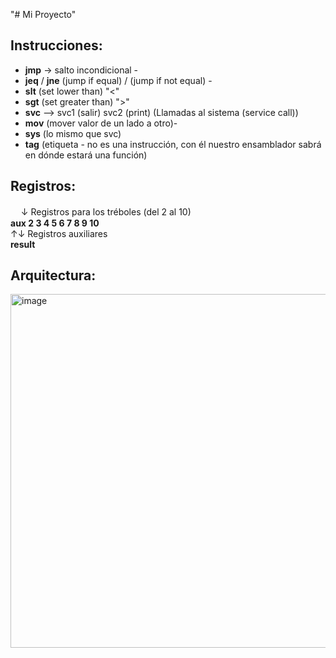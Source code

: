 "# Mi Proyecto" 
## Instrucciones:

* **jmp** → salto incondicional -
* **jeq** / **jne** (jump if equal) / (jump if not equal) -
* **slt** (set lower than) "<"
* **sgt** (set greater than) ">"
* **svc** —> svc1 (salir) svc2 (print) (Llamadas al sistema (service call))
* **mov** (mover valor de un lado a otro)-
* **sys** (lo mismo que svc)
* **tag** (etiqueta - no es una instrucción, con él nuestro ensamblador sabrá en dónde estará una función)



## Registros:

ㅤ  ↓ Registros para los tréboles (del 2 al 10)<br>
<strong>aux 2 3 4 5 6 7 8 9 10 </strong>                   
↑↓ Registros auxiliares <br>
**result** <!--(otra variable auxiliar para cuando llamemos a una función guardar el valor de retorno) -->


## Arquitectura:

<img width="1378" height="566" alt="image" src="https://github.com/user-attachments/assets/78124284-82d0-44ff-a736-40e3b9671fb1" />

